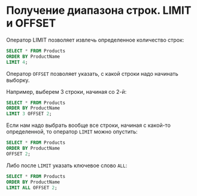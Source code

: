 # Получение диапазона строк. LIMIT и OFFSET

Оператор LIMIT позволяет извлечь определенное количество строк:


```sql
SELECT * FROM Products
ORDER BY ProductName
LIMIT 4;
```

Оператор `OFFSET` позволяет указать, с какой строки надо начинать выборку. 

Например, выберем 3 строки, начиная со 2-й:


```sql
SELECT * FROM Products
ORDER BY ProductName
LIMIT 3 OFFSET 2;
```


Если нам надо выбрать вообще все строки, начиная с какой-то определенной, то оператор `LIMIT` можно опустить:


```sql
SELECT * FROM Products
ORDER BY ProductName
OFFSET 2;
```

Либо после `LIMIT` указать ключевое слово `ALL`:

```sql
SELECT * FROM Products
ORDER BY ProductName
LIMIT ALL OFFSET 2;
```